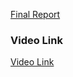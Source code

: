 
[Final Report](Dermnet%20Application.pdf)

### Video Link

[Video Link](https://drive.google.com/uc?id=1kxKnLlxr_GhPw_5fQ7oKQNlSk2YVamFa)
